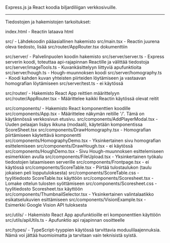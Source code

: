 Express.js ja React koodia biljardiliigan verkkosivuille.

---

Tiedostojen ja hakemistojen tarkoitukset:

index.html - Reactin lataava html

src/ - Lähdekoodin pääasiallinen hakemisto
src/main.tsx - Reactin juurena oleva tiedosto, lisää src/router/AppRouter.tsx
        dokumenttiin

src/server/ - Palvelinpuolen koodin hakemisto
src/server/server.ts - Express serverin koodi, toteuttaa api-rajapinnan Reactille 
        ja välittää tiedostoja 
src/server/imageTools.ts - Kuvankäsittelyyn liittyviä apufunktioita
src/server/hough.ts - Hough-muunnoksen koodi
src/server/homography.ts - Koodi kahden kuvan yhteisten piirteiden löytämiseen ja
        vastaavan homografian löytämiseen
src/server/test.ts - ei käytössä

src/router/ - Hakemisto React App reittien määrittelyyn 
src/router/AppRouter.tsx - Määrittelee kaikki Reactin käytössä olevat reitit

src/components/ - Hakemisto React komponenttien koodille
src/components/App.tsx - Määrittelee näkymän reitille '/'. 
        Tämä on käytännössä verkkosivun etusivu.
src/components/AddPlayerModal.tsx - Uuden pelaajan lisäys ikkuna (modaali), käytetään
        komponentissa ScoreSheet.tsx
src/components/DrawHomography.tsx - Homografian piirtämiseen käytettävä komponentti
src/components/HomographyDemo.tsx - Yksinkertainen sivu homografian esittelemiseen
src/components/DrawHough.tsx - ei käytössä
src/components/HoughDemo.tsx - Sivu Hough-muunnoksen esittelemiseen esimerkkien avulla
src/components/FileUpload.tsx - Yksinkertainen työkalu tiedostojen lataamiseen serverille
src/components/Frontpage.tsx - ei käytössä
src/components/ScoreTable.tsx - Piirtää tulostaulukon (taulu jokaisen peli
        lopputuloksesta)
src/components/ScoreTable.css - tyylitiedosto ScoreTable.tsx käyttöön
src/components/Scoresheet.tsx - Lomake ottelun tulosten syöttämiseen
src/components/Scoresheet.css - tyylitiedosto Scoresheet.tsx käyttöön
src/components/ThumbnailSelector.tsx - Yksinkertainen valintalaatikko esikatselukuvien 
        esittämiseen
src/components/VisionExample.tsx - Esimerkki Google Vision API tuloksesta

src/utils/ - Hakemisto React App apufunktioille eri komponenttien käyttöön
src/utils/apiUtils.ts - Apufunktio api rajapinnan osoitteelle

src/types/ - TypeScript-tyyppien käytössä tarvittavia moduulilaajennuksia.
        Nämä voi jättää huomioimatta ja tarvitaan vain teknisistä syistä.